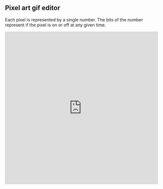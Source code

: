 ## Pixel art gif editor

<!-- META Draw two color pixel art and animate it as a gif, entirely in desmos META -->

Each pixel is represented by a single number. The bits of the number represent if the pixel is on or off at any given time. 

<iframe src="https://www.desmos.com/calculator/dbtzerxxvx?embed" width="500" height="500" style="border: 1px solid #ccc" frameborder=0></iframe>
<!-- LAST EDITED 1699414290 LAST EDITED-->